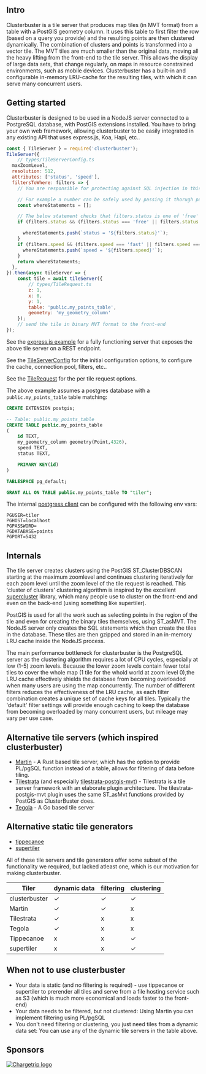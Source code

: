 ## Intro

Clusterbuster is a tile server that produces map tiles (in MVT format) from a table with a PostGIS geometry column. It uses this table to first filter the row (based on a query you provide) and the resulting points are then clustered dynamically. The combination of clusters and points is transformed into a vector tile. The MVT tiles are much smaller than the original data, moving all the heavy lifting from the front-end to the tile server. This allows the display of large data sets, that change regularly, on maps in resource constrained environments, such as mobile devices. Clusterbuster has a built-in and configurable in-memory LRU-cache for the resulting tiles, with which it can serve many concurrent users.

## Getting started

Clusterbuster is designed to be used in a NodeJS server connected to a PostgreSQL database, with PostGIS extensions installed. You have to bring your own web framework, allowing clusterbuster to be easily integrated in any existing API that uses express.js, Koa, Hapi, etc..

```Javascript
const { TileServer } = require('clusterbuster');
TileServer({
    // types/TileServerConfig.ts
  maxZoomLevel,
  resolution: 512,
  attributes: ['status', 'speed'],
  filtersToWhere: filters => {
    // You are responsible for protecting against SQL injection in this function. Because there are many ways to filter, it depends on the filter type on how to approach this.

    // For example a number can be safely used by passing it thorugh parseFloat
    const whereStatements = [];

    // The below statement checks that filters.status is one of 'free' or 'busy' to prevent a potential SQL injection
    if (filters.status && (filters.status === 'free' || filters.status === 'busy')) {

      whereStatements.push(`status = '${filters.status}'`);
    }
    if (filters.speed && (filters.speed === 'fast' || filters.speed === 'slow')) {
      whereStatements.push(`speed = '${filters.speed}'`);
    }
    return whereStatements;
  },
}).then(async tileServer => {
    const tile = await tileServer({
        // types/TileRequest.ts
        z: 1,
        x: 0,
        y: 1,
        table: 'public.my_points_table',
        geometry: 'my_geometry_column'
    });
    // send the tile in binary MVT format to the front-end
});
```

See the [express.js example](/example) for a fully functioning server that exposes the above tile server on a REST endpoint.

See the [TileServerConfig](/types/TileServerConfig.ts) for the initial configuration options, to configure the cache, connection pool, filters, etc..

See the [TileRequest](/types/TileRequest.ts) for the per tile request options.

The above example assumes a postgres database with a `public.my_points_table` table matching:

```SQL
CREATE EXTENSION postgis;

-- Table: public.my_points_table
CREATE TABLE public.my_points_table
(
    id TEXT,
    my_geometry_column geometry(Point,4326),
    speed TEXT,
    status TEXT,

    PRIMARY KEY(id)
)

TABLESPACE pg_default;

GRANT ALL ON TABLE public.my_points_table TO "tiler";
```

The internal [postgress client](https://node-postgres.com/) can be configured with the following env vars:

```ENV
PGUSER=tiler
PGHOST=localhost
PGPASSWORD=
PGDATABASE=points
PGPORT=5432
```

## Internals

The tile server creates clusters using the PostGIS ST_ClusterDBSCAN starting at the maximum zoomlevel and continues clustering iteratively for each zoom level until the zoom level of the tile request is reached. This 'cluster of clusters' clustering algorithm is inspired by the excellent [supercluster](https://github.com/mapbox/supercluster) library, which many people use to cluster on the front-end and even on the back-end (using something like supertiler).

PostGIS is used for all the work such as selecting points in the region of the tile and even for creating the binary tiles themselves, using ST_asMVT. The NodeJS server only creates the SQL statements which then create the tiles in the database. These tiles are then gzipped and stored in an in-memory LRU cache inside the NodeJS process.

The main performance bottleneck for clusterbuster is the PostgreSQL server as the clustering algorithm requires a lot of CPU cycles, especially at low (1-5) zoom levels. Because the lower zoom levels contain fewer total tiles to cover the whole map (1 tile for the whold world at zoom level 0),the LRU cache effectively shields the database from becoming overloaded when many users are using the map concurrently. The number of different filters reduces the effectiveness of the LRU cache, as each filter combination creates a unique set of cache keys for all tiles. Typically the 'default' filter settings will provide enough caching to keep the database from becoming overloaded by many concurrent users, but mileage may vary per use case.

## Alternative tile servers (which inspired clusterbuster)

- [Martin](https://github.com/urbica/martin) - A Rust based tile server, which has the option to provide PL/pgSQL function instead of a table, allows for filtering of data before tiling.
- [Tilestrata](https://github.com/naturalatlas/tilestrata) (and especially [tilestrata-postgis-mvt](https://github.com/Stezii/tilestrata-postgismvt)) - Tilestrata is a tile server framework with an elaborate plugin architecture. The tilestrata-postgis-mvt plugin uses the same ST_asMvt functions provided by PostGIS as ClusterBuster does.
- [Tegola](https://tegola.io/) - A Go based tile server

## Alternative static tile generators

- [tippecanoe](https://github.com/mapbox/tippecanoe)
- [supertiler](https://github.com/ChrisLoer/supertiler)

All of these tile servers and tile generators offer some subset of the functionality we required, but lacked atleast one, which is our motivation for making clusterbuster.

| Tiler         | dynamic data | filtering | clustering |
| ------------- | ------------ | --------- | ---------- |
| clusterbuster | ✓            | ✓         | ✓          |
| Martin        | ✓            | ✓         | x          |
| Tilestrata    | ✓            | x         | x          |
| Tegola        | ✓            | x         | x          |
| Tippecanoe    | x            | x         | ✓          |
| supertiler    | x            | x         | ✓          |

## When not to use clusterbuster

- Your data is static (and no filtering is required) - use tippecanoe or supertiler to prerender all tiles and serve from a file hosting service such as S3 (which is much more economical and loads faster to the front-end)
- Your data needs to be filtered, but not clustered:
  Using Martin you can implement filtering using PL/pgSQL
- You don't need filtering or clustering, you just need tiles from a dynamic data set: You can use any of the dynamic tile servers in the table above.

## Sponsors

[![Chargetrip logo](https://chargetrip.com/img/logo-dark@2x.png)](https://www.chargetrip.com)
